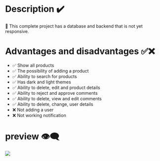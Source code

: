 # Description ✔️


🔷 This complete project has a database and backend that is not yet responsive.


# Advantages and disadvantages ✅❌

- ✅ Show all products
- ✅ The possibility of adding a product
- ✅ Ability to search for products
- ✅ Has dark and light themes
- ✅ Ability to delete, edit and product details
- ✅ Ability to reject and approve comments
- ✅ Ability to delete, view and edit comments
- ✅ Ability to delete, change, user details
- ❌ Not adding a user
- ❌ Not working notification

# preview 👁️‍🗨️

<img src = "Pictures\Screenshots\Screenshot 2025-06-30 112945.png" />
